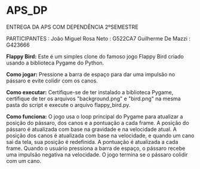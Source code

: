 # APS_DP
ENTREGA DA APS COM DEPENDÊNCIA 2ºSEMESTRE

PARTICIPANTES :
João Miguel Rosa Neto : G522CA7
Guilherme De Mazzi : G423666


**Flappy Bird:**
Este é um simples clone do famoso jogo Flappy Bird criado usando a biblioteca Pygame do Python.

**Como jogar:**
Pressione a barra de espaço para dar uma impulsão no pássaro e evite colidir com os canos.

**Como executar:**
Certifique-se de ter instalado a biblioteca Pygame, certifique de ter os arquivos "background.png" e "bird.png" na mesma pasta do script e execute o arquivo flappy_bird.py.

**Como funciona:**
O jogo usa o loop principal do Pygame para atualizar a posição do pássaro, dos canos e a pontuação a cada frame. A posição do pássaro é atualizada com base na gravidade e na velocidade atual. A posição dos canos é atualizada com base na velocidade, e quando um cano sai da tela, sua posição é redefinida. A pontuação é atualizada a cada frame. Quando o usuário pressiona a barra de espaço, o pássaro recebe uma impulsão negativa na velocidade. O jogo termina se o pássaro colidir com um cano.
